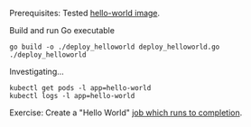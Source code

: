 Prerequisites: Tested [hello-world image](../../Images/hello-world).

Build and run Go executable

    go build -o ./deploy_helloworld deploy_helloworld.go
    ./deploy_helloworld
    
Investigating...

    kubectl get pods -l app=hello-world
    kubectl logs -l app=hello-world
    
Exercise: Create a "Hello World" [job which runs to completion](https://kubernetes.io/docs/concepts/workloads/controllers/jobs-run-to-completion/).